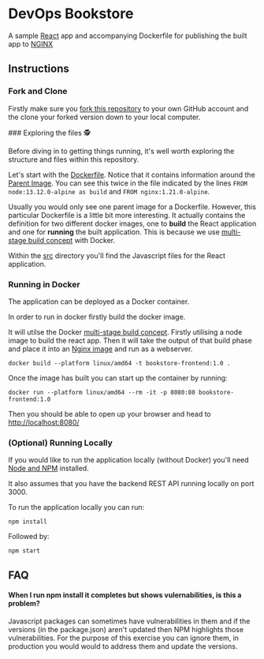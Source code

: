 # DevOps Bookstore

A sample [React](https://reactjs.org/) app and accompanying Dockerfile for publishing the built app to [NGINX](https://www.nginx.com/)


## Instructions

### Fork and Clone

Firstly make sure you [fork this repository](https://docs.github.com/en/github/collaborating-with-pull-requests/working-with-forks/about-forks) to your own GitHub account and the clone your forked version down to your local computer.

### Exploring the files 🕵️

Before diving in to getting things running, it's well worth exploring the structure and files within this repository.

Let's start with the [Dockerfile](./Dockerfile). Notice that it contains information around the [Parent Image](https://docs.docker.com/glossary/#parent-image). You can see this twice in the file indicated by the lines `FROM node:13.12.0-alpine as build` and `FROM nginx:1.21.0-alpine`.

Usually you would only see one parent image for a Dockerfile. However, this particular Dockerfile is a little bit more interesting. It actually contains the definition for two different docker images, one to **build** the React application and one for **running** the built application. This is because we use [multi-stage build concept](https://docs.docker.com/develop/develop-images/multistage-build/) with Docker.

Within the [src](./src) directory you'll find the Javascript files for the React application.

### Running in Docker

The application can be deployed as a Docker container.

In order to run in docker firstly build the docker image.

It will utilse the Docker [multi-stage build concept](https://docs.docker.com/develop/develop-images/multistage-build/). Firstly utilising a node image to build the react app. Then it will take the output of that build phase and place it into an [Nginx image](https://hub.docker.com/_/nginx) and run as a webserver.

```
docker build --platform linux/amd64 -t bookstore-frontend:1.0 .
```

Once the image has built you can start up the container by running:

```
docker run --platform linux/amd64 --rm -it -p 8080:80 bookstore-frontend:1.0
```

Then you should be able to open up your browser and head to [http://localhost:8080/](http://localhost:8080/)

### (Optional) Running Locally

If you would like to run the application locally (without Docker) you'll need [Node and NPM](https://docs.npmjs.com/downloading-and-installing-node-js-and-npm#overview) installed. 

It also assumes that you have the backend REST API running locally on port 3000.

To run the application locally you can run:

```
npm install
```

Followed by:

```
npm start
```

## FAQ

#### When I run npm install it completes but shows vulernabilities, is this a problem?

Javascript packages can sometimes have vulnerabilities in them and if the versions (in the package.json) aren't updated then NPM highlights those vulnerabilities. For the purpose of this exercise you can ignore them, in production you would would to address them and update the versions.